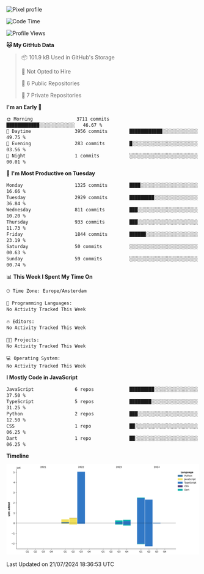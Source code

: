 ![Pixel profile](https://pixel-profile.vercel.app/api/github-stats?username=Atchferox&screen_effect=true&theme=rainbow
)


<!--START_SECTION:waka-->
![Code Time](http://img.shields.io/badge/Code%20Time-402%20hrs%2046%20mins-blue)

![Profile Views](http://img.shields.io/badge/Profile%20Views-0-blue)

**🐱 My GitHub Data** 

> 📦 101.9 kB Used in GitHub's Storage 
 > 
> 🚫 Not Opted to Hire
 > 
> 📜 6 Public Repositories 
 > 
> 🔑 7 Private Repositories 
 > 
**I'm an Early 🐤** 

```text
🌞 Morning                3711 commits        ████████████░░░░░░░░░░░░░   46.67 % 
🌆 Daytime                3956 commits        ████████████░░░░░░░░░░░░░   49.75 % 
🌃 Evening                283 commits         █░░░░░░░░░░░░░░░░░░░░░░░░   03.56 % 
🌙 Night                  1 commits           ░░░░░░░░░░░░░░░░░░░░░░░░░   00.01 % 
```
📅 **I'm Most Productive on Tuesday** 

```text
Monday                   1325 commits        ████░░░░░░░░░░░░░░░░░░░░░   16.66 % 
Tuesday                  2929 commits        █████████░░░░░░░░░░░░░░░░   36.84 % 
Wednesday                811 commits         ███░░░░░░░░░░░░░░░░░░░░░░   10.20 % 
Thursday                 933 commits         ███░░░░░░░░░░░░░░░░░░░░░░   11.73 % 
Friday                   1844 commits        ██████░░░░░░░░░░░░░░░░░░░   23.19 % 
Saturday                 50 commits          ░░░░░░░░░░░░░░░░░░░░░░░░░   00.63 % 
Sunday                   59 commits          ░░░░░░░░░░░░░░░░░░░░░░░░░   00.74 % 
```


📊 **This Week I Spent My Time On** 

```text
🕑︎ Time Zone: Europe/Amsterdam

💬 Programming Languages: 
No Activity Tracked This Week

🔥 Editors: 
No Activity Tracked This Week

🐱‍💻 Projects: 
No Activity Tracked This Week

💻 Operating System: 
No Activity Tracked This Week
```

**I Mostly Code in JavaScript** 

```text
JavaScript               6 repos             █████████░░░░░░░░░░░░░░░░   37.50 % 
TypeScript               5 repos             ████████░░░░░░░░░░░░░░░░░   31.25 % 
Python                   2 repos             ███░░░░░░░░░░░░░░░░░░░░░░   12.50 % 
CSS                      1 repo              ██░░░░░░░░░░░░░░░░░░░░░░░   06.25 % 
Dart                     1 repo              ██░░░░░░░░░░░░░░░░░░░░░░░   06.25 % 
```



**Timeline**

![Lines of Code chart](https://raw.githubusercontent.com/Atchferox/Atchferox/main/assets/bar_graph.png)


 Last Updated on 21/07/2024 18:36:53 UTC
<!--END_SECTION:waka-->
